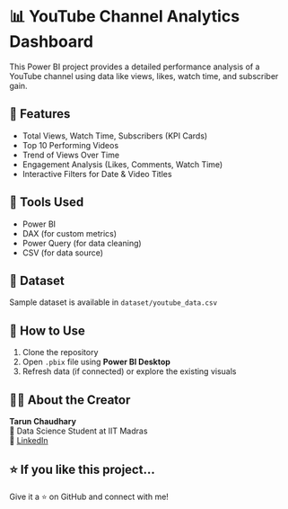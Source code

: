 # 📊 YouTube Channel Analytics Dashboard

This Power BI project provides a detailed performance analysis of a YouTube channel using data like views, likes, watch time, and subscriber gain.


## 🚀 Features

- Total Views, Watch Time, Subscribers (KPI Cards)
- Top 10 Performing Videos
- Trend of Views Over Time
- Engagement Analysis (Likes, Comments, Watch Time)
- Interactive Filters for Date & Video Titles



## 🧰 Tools Used

- Power BI
- DAX (for custom metrics)
- Power Query (for data cleaning)
- CSV (for data source)


## 📁 Dataset

Sample dataset is available in `dataset/youtube_data.csv`

## 📎 How to Use
1. Clone the repository
2. Open `.pbix` file using **Power BI Desktop**
3. Refresh data (if connected) or explore the existing visuals



## 🙋‍♂️ About the Creator
**Tarun Chaudhary**  
📍 Data Science Student at IIT Madras  
🔗 [LinkedIn](https://www.linkedin.com/in/tarun-chaudhary-5812bb326)



## ⭐ If you like this project...
Give it a ⭐ on GitHub and connect with me!



